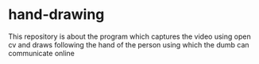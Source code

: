 # hand-drawing
This repository is about the program which captures the video using open cv and draws following the hand of the person using which the dumb can communicate online 
